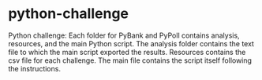 # python-challenge
Python challenge:
Each folder for PyBank and PyPoll contains analysis, resources, and the main Python script. The analysis folder contains the text file to which the main script exported the results. Resources contains the csv file for each challenge. The main file contains the script itself following the instructions.

